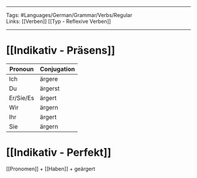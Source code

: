 ___
Tags: #Languages/German/Grammar/Verbs/Regular  
Links: [[Verben]] [[Typ - Reflexive Verben]]
___
# [[Indikativ - Präsens]]
Pronoun|Conjugation
------------ | ------------
Ich | ärgere
Du | ärgerst
Er/Sie/Es | ärgert
Wir | ärgern
Ihr | ärgert
Sie | ärgern


# [[Indikativ - Perfekt]]
[[Pronomen]] + [[Haben]] + geärgert